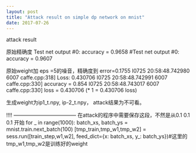 ```yaml
---
layout: post
title: "Attack result on simple dp network on mnist"
date: 2017-07-26
---
```


attack result

原始精确度
Test net output #0: accuracy = 0.9658
#Test net output #0: accuracy = 0.9607


原始weight加 eps =5的噪音，精确度到 error=0.1755
I0725 20:58:48.742980  6007 caffe.cpp:318] Loss: 0.430706
I0725 20:58:48.742991  6007 caffe.cpp:330] accuracy = 0.854
I0725 20:58:48.743017  6007 caffe.cpp:330] loss = 0.430706 (* 1 = 0.430706 loss)

生成weight为ip1_t.npy, ip-2_t.npy， attack结果为不可看。






!!!!
————————————
在attack的程序中需要保存这段，不然是从0.1 0.1 0.1 开始
for _ in range(1000):
batch_xs, batch_ys = mnist.train.next_batch(100)
[tmp_train,tmp_w1,tmp_w2] = sess.run([train_step,w1,w2], feed_dict={x: batch_xs, y_: batch_ys})#这里的tmp_w1,tmp_w2是训练好的weight
